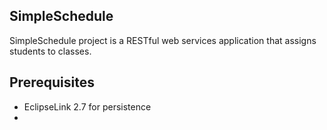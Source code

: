 SimpleSchedule
--------------
SimpleSchedule project is a RESTful web services application that assigns 
students to classes. 

Prerequisites
-------------
- EclipseLink 2.7 for persistence
- 
